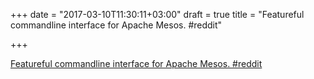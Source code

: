 +++
date = "2017-03-10T11:30:11+03:00"
draft = true
title = "Featureful commandline interface for Apache Mesos.  #reddit"

+++

<p><a href="https://t.co/bx3FJYz7pF">Featureful commandline interface for Apache Mesos.  #reddit</a></p>

